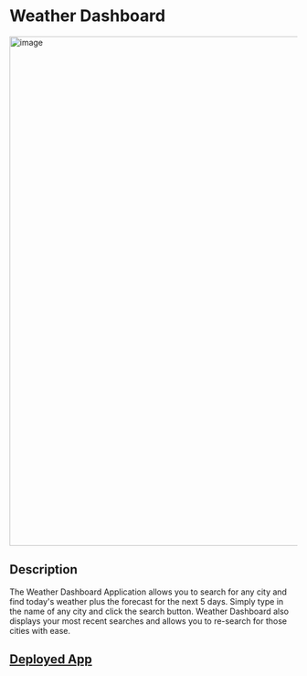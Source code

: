 # Weather Dashboard
<img width="891" alt="image" src="https://user-images.githubusercontent.com/112898278/222588297-bdcaece5-0654-406d-aeae-dfb526d1d10a.png">

## Description

The Weather Dashboard Application allows you to search for any city and find today's weather plus the forecast for the next 5 days.  Simply type in the name of any city and click the search button.  Weather Dashboard also displays your most recent searches and allows you to re-search for those cities with ease.  

## [Deployed App]()
